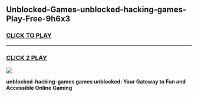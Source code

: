 
## Unblocked-Games-unblocked-hacking-games-Play-Free-9h6x3
<h3>
<a href="https://premium76.site?title=unblocked-hacking-games&ref=21A">CLICK TO PLAY</a></h3>
<hr>

<h3>
<a href="https://premium76.site?title=unblocked-hacking-games&ref=21A">CLICK 2 PLAY</a>
  
</h3>

<a href="https://premium76.site?title=unblocked-hacking-games&ref=21A"><img src="https://clearcache.store/games.png"></a>


**unblocked-hacking-games games unblocked: Your Gateway to Fun and Accessible Online Gaming**
